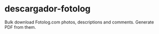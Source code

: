 # descargador-fotolog
Bulk download Fotolog.com photos, descriptions and comments. Generate PDF from them.
